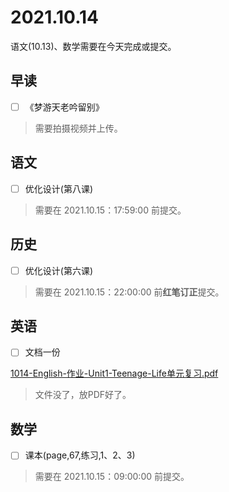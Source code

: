 # 2021.10.14

语文(10.13)、数学需要在今天完成或提交。

## 早读

- [ ] 《梦游天老吟留别》

> 需要拍摄视频并上传。

## 语文

- [ ] 优化设计(第八课)

> 需要在 2021.10.15：17:59:00 前提交。

## 历史

- [ ] 优化设计(第六课)

> 需要在 2021.10.15：22:00:00 前**红笔订正**提交。

## 英语

- [ ] 文档一份

[1014-English-作业-Unit1-Teenage-Life单元复习.pdf](../File/1014-English-作业-Unit1-Teenage-Life单元复习.pdf)

> 文件没了，放PDF好了。

## 数学

- [ ] 课本(page,67,练习,1、2、3)

> 需要在 2021.10.15：09:00:00 前提交。
